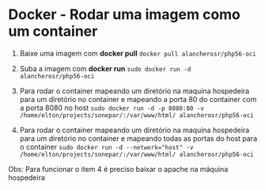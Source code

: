 # Docker - Rodar uma imagem como um container 

1. Baixe uma imagem com **docker pull**
```docker pull alancherosr/php56-oci```

2. Suba a imagem com **docker run**
```sudo docker run -d alancherosr/php56-oci ```

3. Para rodar o container mapeando um diretório na maquina hospedeira para um diretório no container e mapeando a porta 80 do container com a porta 8080 no host
```sudo docker run -d -p 8080:80 -v /home/elton/projects/sonepar/:/var/www/html/ alancherosr/php56-oci```

4. Para rodar o container mapeando um diretório na maquina hospedeira para um diretório no container e mapeando todas as portas do host para o container
```sudo docker run -d --network="host" -v /home/elton/projects/sonepar/:/var/www/html/ alancherosr/php56-oci```

Obs: Para funcionar o item 4 é preciso baixar o apache na máquina hospedeira
